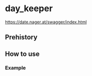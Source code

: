 # day_keeper

https://date.nager.at/swagger/index.html


## Prehistory


## How to use


### Example 